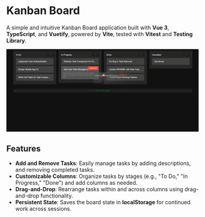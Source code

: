 # Kanban Board

A simple and intuitive Kanban Board application built with **Vue 3**, **TypeScript**, and **Vuetify**, powered by **Vite**, tested with **Vitest** and **Testing Library**.

![Kanban Board Screenshot](./public/screenshot.png) <!-- (Optional) Add a screenshot to showcase your app -->

## Features

- **Add and Remove Tasks**: Easily manage tasks by adding descriptions, and removing completed tasks.
- **Customizable Columns**: Organize tasks by stages (e.g., "To Do," "In Progress," "Done") and add columns as needed.
- **Drag-and-Drop**: Rearrange tasks within and across columns using drag-and-drop functionality.
- **Persistent State**: Saves the board state in **localStorage** for continued work across sessions.

